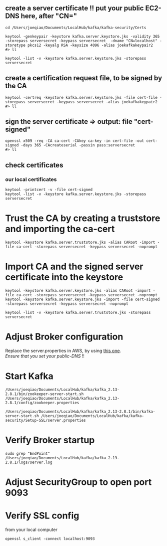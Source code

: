 
## create a server certificate !! put your public EC2-DNS here, after "CN="
```
cd /Users/joeqiao/Documents/LocalHub/kafka/kafka-security/Certs

keytool -genkeypair -keystore kafka.server.keystore.jks -validity 365 -storepass serversecret -keypass serversecret  -dname "CN=localhost" -storetype pkcs12 -keyalg RSA -keysize 4096 -alias joekafkakeypair2
#> ll

keytool -list -v -keystore kafka.server.keystore.jks -storepass serversecret
```

## create a certification request file, to be signed by the CA
```
keytool -certreq -keystore kafka.server.keystore.jks -file cert-file -storepass serversecret -keypass serversecret -alias joekafkakeypair2
#> ll
```

## sign the server certificate => output: file "cert-signed"
```
openssl x509 -req -CA ca-cert -CAkey ca-key -in cert-file -out cert-signed -days 365 -CAcreateserial -passin pass:serversecret
#> ll
```

## check certificates
### our local certificates
```
keytool -printcert -v -file cert-signed
keytool -list -v -keystore kafka.server.keystore.jks -storepass serversecret
```



# Trust the CA by creating a truststore and importing the ca-cert
```
keytool -keystore kafka.server.truststore.jks -alias CARoot -import -file ca-cert -storepass serversecret -keypass serversecret -noprompt
```
# Import CA and the signed server certificate into the keystore
```
keytool -keystore kafka.server.keystore.jks -alias CARoot -import -file ca-cert -storepass serversecret -keypass serversecret -noprompt
keytool -keystore kafka.server.keystore.jks -import -file cert-signed -storepass serversecret -keypass serversecret -noprompt

keytool -list -v -keystore kafka.server.truststore.jks -storepass serversecret
```

# Adjust Broker configuration  
Replace the server.properties in AWS, by using [this one](./server.properties).   
*Ensure that you set your public-DNS* !!

# Start Kafka
```
/Users/joeqiao/Documents/LocalHub/kafka/kafka_2.13-2.8.1/bin/zookeeper-server-start.sh /Users/joeqiao/Documents/LocalHub/kafka/kafka_2.13-2.8.1/config/zookeeper.properties

/Users/joeqiao/Documents/LocalHub/kafka/kafka_2.13-2.8.1/bin/kafka-server-start.sh /Users/joeqiao/Documents/LocalHub/kafka/kafka-security/Setup-SSL/server.properties
```
# Verify Broker startup
```
sudo grep "EndPoint" /Users/joeqiao/Documents/LocalHub/kafka/kafka_2.13-2.8.1/logs/server.log
```
# Adjust SecurityGroup to open port 9093

# Verify SSL config
from your local computer
```
openssl s_client -connect localhost:9093
```
